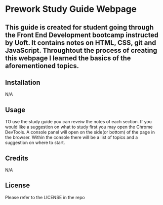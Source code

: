 # Prework Study Guide Webpage

## This guide is created for student going through the Front End Development bootcamp instructed by Uoft. It contains notes on HTML, CSS, git and JavaScript. Throughtout the process of creating this webpage I learned the basics of the aforementioned topics. 


## Installation

N/A

## Usage

TO use the study guide you can reveiw the notes of each section. If you would like a suggestion on what to study first you may open the Chrome DevTools. A console panel will open on the side(or bottom) of the page in the browser. Within the console there will be a list of topics and a suggestion on where to start. 

## Credits

N/A

## License

Please refer to the LICENSE in the repo
